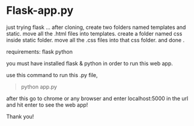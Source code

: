 # Flask-app.py
just trying flask ...
after cloning, create two folders named templates and static.
move all the .html files into templates.
create a folder named css inside static folder.
move all the .css files into that css folder.
and done .

requirements:
flask
python

you must have installed flask & python in order to run this web app.

use this command to run this .py file, 
> python app.py

after this go to chrome or any browser and enter localhost:5000 in the url and hit enter to see the web app!



Thank you!
